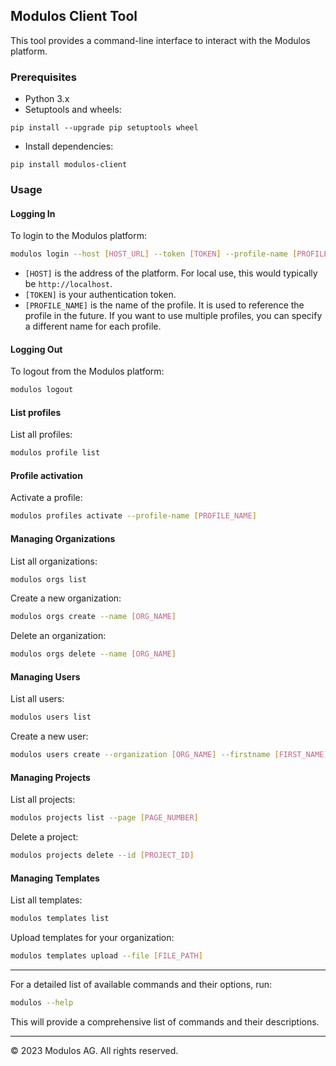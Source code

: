 ## Modulos Client Tool

This tool provides a command-line interface to interact with the Modulos platform. 

### Prerequisites

- Python 3.x
- Setuptools and wheels:
```
pip install --upgrade pip setuptools wheel
```
- Install dependencies: 

```
pip install modulos-client
```

### Usage

#### Logging In

To login to the Modulos platform:

```bash
modulos login --host [HOST_URL] --token [TOKEN] --profile-name [PROFILE_NAME]
```

- `[HOST]` is the address of the platform. For local use, this would typically be `http://localhost`.
- `[TOKEN]` is your authentication token.
- `[PROFILE_NAME]` is the name of the profile. It is used to reference the profile in the future. If you want to use multiple profiles, you can specify a different name for each profile.

#### Logging Out

To logout from the Modulos platform:

```bash
modulos logout
```

#### List profiles

List all profiles:

```bash
modulos profile list
```

#### Profile activation

Activate a profile:

```bash
modulos profiles activate --profile-name [PROFILE_NAME]
```

#### Managing Organizations

List all organizations:

```bash
modulos orgs list
```

Create a new organization:

```bash
modulos orgs create --name [ORG_NAME]
```

Delete an organization:

```bash
modulos orgs delete --name [ORG_NAME]
```

#### Managing Users

List all users:

```bash
modulos users list
```

Create a new user:

```bash
modulos users create --organization [ORG_NAME] --firstname [FIRST_NAME] --lastname [LAST_NAME] --email [EMAIL] --azure-oid [AZURE_OID] --is-active [IS_ACTIVE]
```

#### Managing Projects

List all projects:

```bash
modulos projects list --page [PAGE_NUMBER]
```

Delete a project:

```bash
modulos projects delete --id [PROJECT_ID]
```

#### Managing Templates

List all templates:

```bash
modulos templates list
```

Upload templates for your organization:

```bash
modulos templates upload --file [FILE_PATH]
```

---

For a detailed list of available commands and their options, run:

```bash
modulos --help
```

This will provide a comprehensive list of commands and their descriptions.

---

© 2023 Modulos AG. All rights reserved.
